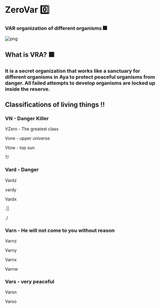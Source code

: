 # ZeroVar 0️⃣
### VAR organization of different organisms 🎆

![png](https://github.com/VarVoid/ModVar/assets/134024198/1656f03e-47e2-44c0-93c0-aa1dab0dfcde)

## What is VRA? 🟧

### It is a secret organization that works like a sanctuary for different organisms in Aya to protect peaceful organisms from danger. All failed attempts to develop organisms are locked up inside the reserve.  

## Classifications of living things ‼️



### VN - Danger Killer


VZero - The greatest class

Vone - upper universe

Vtow - top sun

\?/

### Vard - Danger


Vardz

vardy

Vardx

.||

.\/

### Varn - He will not come to you without reason


Varnz

Varny

Varnx

Varnw

### Vars - very peaceful


Varsn

Varso

